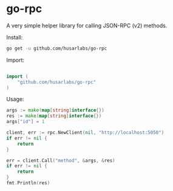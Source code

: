 # go-rpc
A very simple helper library for calling JSON-RPC (v2) methods.

Install:
```bash
go get -u github.com/husarlabs/go-rpc
```

Import:
```go

import (
    "github.com/husarlabs/go-rpc"
)
```

Usage:

```go
args := make(map[string]interface{})
res := make(map[string]interface{})
args["id"] = 1

client, err := rpc.NewClient(nil, "http://localhost:5050")
if err != nil {
    return
}

err = client.Call("method", &args, &res)
if err != nil {
    return
}
fmt.Println(res)
```
